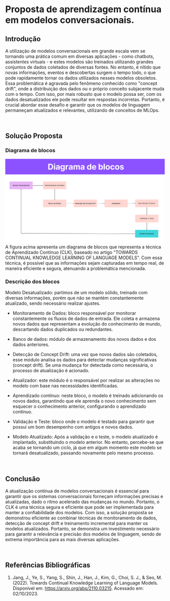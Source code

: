 
# Proposta de aprendizagem contínua em modelos conversacionais.



## Introdução

A utilização de modelos conversacionais em grande escala vem se tornando uma prática comum em diversas aplicações - como chatbots, assistentes virtuais - e estes modelos são treinados utilizando grandes conjuntos de dados coletados de diversas fontes.
No entanto, é nítido que novas informações, eventos e descobertas surgem o tempo todo, o que pode rapidamente tornar os dados utilizados nesses modelos obsoletos. Essa problemática é agravada pelo fenômeno conhecido como "concept drift", onde a distribuição dos dados ou o próprio conceito subjacente muda com o tempo. Com isso, por mais robusto que o modelo possa ser, com os dados desatualizados ele pode resultar em respostas incorretas. Portanto, é crucial abordar esse desafio e garantir que os modelos de linguagem permaneçam atualizados e relevantes, utilizando de conceitos de MLOps.

<br>

## Solução Proposta

### Diagrama de blocos
![Diagrama](/diagrama_blocos.png)
A figura acima apresenta um diagrama de blocos que representa a técnica de Aprendizado Contínuo (CLK), baseado no artigo "TOWARDS CONTINUAL KNOWLEDGE LEARNING OF
LANGUAGE MODELS". Com essa técnica, é possível que as informações sejam capturadas em tempo real, de maneira eficiente e segura, atenuando a problemática mencionada.


### Descrição dos blocos

Modelo Desatualizado: partimos de um modelo sólido, treinado com diversas informações, porém que não se mantém constantemente atualizado, sendo necessário realizar ajustes.

- Monitoramento de Dados: bloco responsável por monitorar constantemente os fluxos de dados de entrada. Ele coleta e armazena novos dados que representam a evolução do conhecimento de mundo, descartando dados duplicados ou redundantes. 

- Banco de dados: módulo de armazenamento dos novos dados e dos dados anteriores. 

- Detecção de Concept Drift: uma vez que novos dados são coletados, esse módulo analisa os dados para detectar mudanças significativas (concept drift). Se uma mudança for detectada como necessária, o processo de atualização é acionado.

- Atualizador: este módulo é o responsável por realizar as alterações no modelo com base nas necessidades identificadas.

- Aprendizado contínuo: neste bloco, o modelo é treinado adicionando os novos dados, garantindo que ele aprenda o novo conhecimento sem esquecer o conhecimento anterior, configurando o aprendizado contínuo. 

- Validação e Teste: bloco onde o modelo é testado para garantir que possui um bom desempenho com antigos e novos dados.

- Modelo Atualizado: Após a validação e o teste, o modelo atualizado é implantado, substituindo o modelo anterior. No entanto, percebe-se que acaba se tornando um ciclo, já que em algum momento este modelo se tornará desatualizado, passando novamente pelo mesmo processo. 

<br>

## Conclusão

A atualização contínua de modelos conversacionais é essencial para garantir que os sistemas conversacionais forneçam informações precisas e atualizadas, dado o ritmo acelerado das mudanças no mundo. Portanto, o CLK é uma técnica segura e eficiente que pode ser implementada para manter a confiabilidade dos modelos. Com isso, a solução proposta se demonstrou eficiente ao combinar técnicas de monitoramento de dados, detecção de concept drift e treinamento incremental para manter os modelos atualizados. Portanto, se demonstra um investimento necessário para garantir a relevância e precisão dos modelos de linguagem, sendo de extrema importância para as mais diversas aplicações.

<br>


## Referências Bibliográficas
1. Jang, J., Ye, S., Yang, S., Shin, J., Han, J., Kim, G., Choi, S. J., & Seo, M. (2022). Towards Continual Knowledge Learning of Language Models. Disponível em: https://arxiv.org/abs/2110.03215. Acessado em: 02/10/2023.


